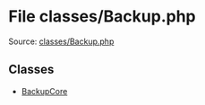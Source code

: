 File classes/Backup.php
=========

Source: [classes/Backup.php](https://github.com/PrestaShop/PrestaShop/blob/1.5.0.17/classes/Backup.php)


Classes
-------

* [BackupCore](class.BackupCore.md)

